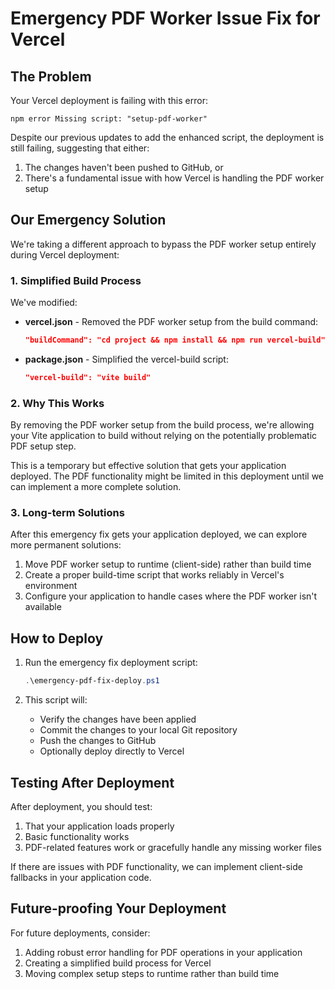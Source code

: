 # Emergency PDF Worker Issue Fix for Vercel

## The Problem

Your Vercel deployment is failing with this error:
```
npm error Missing script: "setup-pdf-worker"
```

Despite our previous updates to add the enhanced script, the deployment is still failing, suggesting that either:
1. The changes haven't been pushed to GitHub, or
2. There's a fundamental issue with how Vercel is handling the PDF worker setup

## Our Emergency Solution

We're taking a different approach to bypass the PDF worker setup entirely during Vercel deployment:

### 1. Simplified Build Process

We've modified:

- **vercel.json** - Removed the PDF worker setup from the build command:
  ```json
  "buildCommand": "cd project && npm install && npm run vercel-build"
  ```

- **package.json** - Simplified the vercel-build script:
  ```json
  "vercel-build": "vite build"
  ```

### 2. Why This Works

By removing the PDF worker setup from the build process, we're allowing your Vite application to build without relying on the potentially problematic PDF setup step.

This is a temporary but effective solution that gets your application deployed. The PDF functionality might be limited in this deployment until we can implement a more complete solution.

### 3. Long-term Solutions

After this emergency fix gets your application deployed, we can explore more permanent solutions:

1. Move PDF worker setup to runtime (client-side) rather than build time
2. Create a proper build-time script that works reliably in Vercel's environment
3. Configure your application to handle cases where the PDF worker isn't available

## How to Deploy

1. Run the emergency fix deployment script:
   ```powershell
   .\emergency-pdf-fix-deploy.ps1
   ```

2. This script will:
   - Verify the changes have been applied
   - Commit the changes to your local Git repository
   - Push the changes to GitHub
   - Optionally deploy directly to Vercel

## Testing After Deployment

After deployment, you should test:

1. That your application loads properly
2. Basic functionality works
3. PDF-related features work or gracefully handle any missing worker files

If there are issues with PDF functionality, we can implement client-side fallbacks in your application code.

## Future-proofing Your Deployment

For future deployments, consider:

1. Adding robust error handling for PDF operations in your application
2. Creating a simplified build process for Vercel
3. Moving complex setup steps to runtime rather than build time
